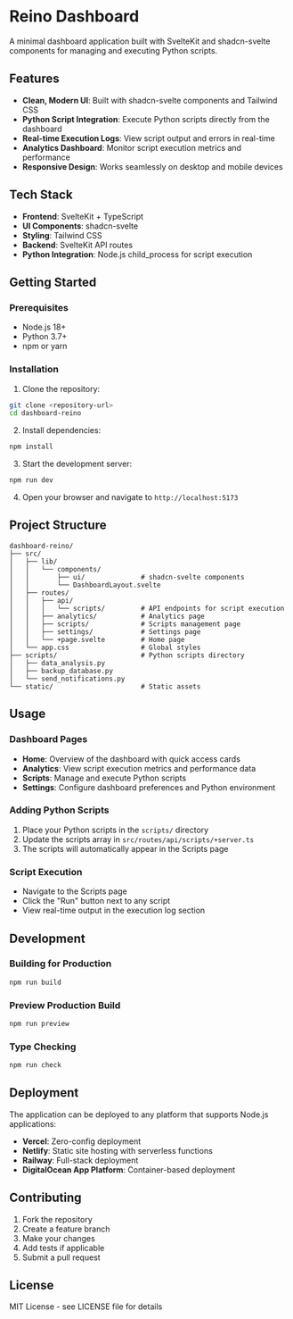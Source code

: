 # Reino Dashboard

A minimal dashboard application built with SvelteKit and shadcn-svelte components for managing and executing Python scripts.

## Features

- **Clean, Modern UI**: Built with shadcn-svelte components and Tailwind CSS
- **Python Script Integration**: Execute Python scripts directly from the dashboard
- **Real-time Execution Logs**: View script output and errors in real-time
- **Analytics Dashboard**: Monitor script execution metrics and performance
- **Responsive Design**: Works seamlessly on desktop and mobile devices

## Tech Stack

- **Frontend**: SvelteKit + TypeScript
- **UI Components**: shadcn-svelte
- **Styling**: Tailwind CSS
- **Backend**: SvelteKit API routes
- **Python Integration**: Node.js child_process for script execution

## Getting Started

### Prerequisites

- Node.js 18+
- Python 3.7+
- npm or yarn

### Installation

1. Clone the repository:

```bash
git clone <repository-url>
cd dashboard-reino
```

2. Install dependencies:

```bash
npm install
```

3. Start the development server:

```bash
npm run dev
```

4. Open your browser and navigate to `http://localhost:5173`

## Project Structure

```
dashboard-reino/
├── src/
│   ├── lib/
│   │   └── components/
│   │       ├── ui/              # shadcn-svelte components
│   │       └── DashboardLayout.svelte
│   ├── routes/
│   │   ├── api/
│   │   │   └── scripts/         # API endpoints for script execution
│   │   ├── analytics/           # Analytics page
│   │   ├── scripts/             # Scripts management page
│   │   ├── settings/            # Settings page
│   │   └── +page.svelte         # Home page
│   └── app.css                  # Global styles
├── scripts/                     # Python scripts directory
│   ├── data_analysis.py
│   ├── backup_database.py
│   └── send_notifications.py
└── static/                      # Static assets
```

## Usage

### Dashboard Pages

- **Home**: Overview of the dashboard with quick access cards
- **Analytics**: View script execution metrics and performance data
- **Scripts**: Manage and execute Python scripts
- **Settings**: Configure dashboard preferences and Python environment

### Adding Python Scripts

1. Place your Python scripts in the `scripts/` directory
2. Update the scripts array in `src/routes/api/scripts/+server.ts`
3. The scripts will automatically appear in the Scripts page

### Script Execution

- Navigate to the Scripts page
- Click the "Run" button next to any script
- View real-time output in the execution log section

## Development

### Building for Production

```bash
npm run build
```

### Preview Production Build

```bash
npm run preview
```

### Type Checking

```bash
npm run check
```

## Deployment

The application can be deployed to any platform that supports Node.js applications:

- **Vercel**: Zero-config deployment
- **Netlify**: Static site hosting with serverless functions
- **Railway**: Full-stack deployment
- **DigitalOcean App Platform**: Container-based deployment

## Contributing

1. Fork the repository
2. Create a feature branch
3. Make your changes
4. Add tests if applicable
5. Submit a pull request

## License

MIT License - see LICENSE file for details
